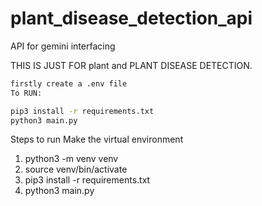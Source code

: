 # plant_disease_detection_api

 API for gemini interfacing

THIS IS JUST FOR plant and PLANT DISEASE DETECTION.

```bash
firstly create a .env file
To RUN:

pip3 install -r requirements.txt
python3 main.py
```

Steps to run 
Make the virtual environment
1) python3 -m venv venv
2) source venv/bin/activate
3) pip3 install -r requirements.txt
4) python3 main.py
